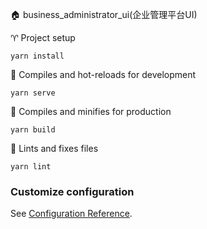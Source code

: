 🏠️ business_administrator_ui(企业管理平台UI)

♈ Project setup
```
yarn install
```

🔆 Compiles and hot-reloads for development
```
yarn serve
```

🔆 Compiles and minifies for production
```
yarn build
```

🔆 Lints and fixes files
```
yarn lint
```

### Customize configuration
See [Configuration Reference](https://cli.vuejs.org/config/).
